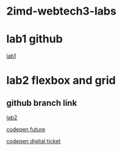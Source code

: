 # 2imd-webtech3-labs

# lab1 github

[lab1](https://github.com/GlennVanLaere/2imd-webtechadvanced-portfolio/tree/Lab1)

# lab2 flexbox and grid

## github branch link 
[lab2](https://github.com/GlennVanLaere/2imd-webtechadvanced-portfolio/tree/Lab2)

[codepen future](https://codepen.io/glenn-van-laere/pen/PobQMqX)

[codepen digital ticket](https://codepen.io/glenn-van-laere/pen/WNoMVQV)


